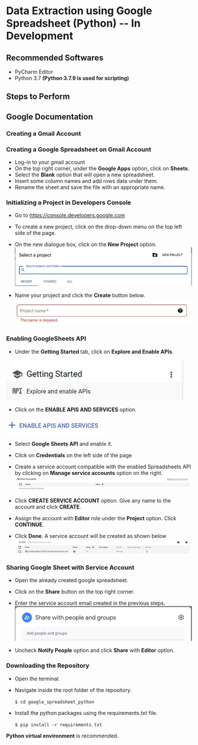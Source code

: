 # Data Extraction using Google Spreadsheet (Python) -- In Development
## Recommended Softwares
* PyCharm Editor
* Python 3.7 **(Python 3.7.9 is used for scripting)**

## Steps to Perform
## Google Documentation
### Creating a Gmail Account
### Creating a Google Spreadsheet on Gmail Account
* Log-in to your gmail account
* On the top right corner, under the **Google Apps** option, click on **Sheets**.
* Select the **Blank** option that will open a new spreadsheet.
* Insert some column names and add rows data under them.
* Rename the sheet and save the file with an appropriate name. 

### Initializing a Project in Developers Console
* Go to https://console.developers.google.com
* To create a new project, click on the drop-down menu on the top left side of the page.
* On the new dialogue box, click on the **New Project** option.
![](New_Project.jpg)

* Name your project and click the **Create** button below.
![](Project_Name.JPG)

### Enabling GoogleSheets API
* Under the **Getting Started** tab, click on **Explore and Enable APIs**.


![](Enable_Google_Sheets_API.JPG) 


* Click on the **ENABLE APIS AND SERVICES** option.


![](Enable_API.JPG)

* Select **Google Sheets API** and enable it.
* Click on **Credentials** on the left side of the page
* Create a service account compatible with the enabled Spreadsheets API by clicking on **Manage service accounts** option on the right.
![](Manage_Service_Accounts.JPG)

* Click **CREATE SERVICE ACCOUNT** option. Give any name to the account and click **CREATE**.
* Assign the account with **Editor** role under the **Project** option. Click **CONTINUE**.
* Click **Done**. A service account will be created as shown below
![](Service_Account.JPG)

### Sharing Google Sheet with Service Account
* Open the already created google spreadsheet.
* Click on the **Share** button on the top right corner.
* Enter the service account email created in the previous steps.
![](Sharing_Service_Account.JPG)

* Uncheck **Notify People** option and click **Share** with **Editor** option.



### Downloading the Repository

* Open the terminal.

* Navigate inside the root folder of the repository.

  `$ cd google_spreadsheet_python`
  
* Install the python packages using the requirements.txt file.

  `$ pip install -r requirements.txt`
  

**Python virtual environment** is recommended.
